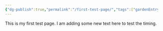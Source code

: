 ```yaml
---
{"dg-publish":true,"permalink":"/first-test-page/","tags":["gardenEntry"]}
---
```


This is my first test page.
I am adding some new text here to test the timing.
